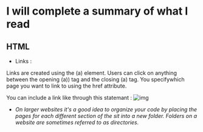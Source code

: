 # I will complete a summary of what I read

## HTML

* Links :

Links are created using the (a) element.
 Users can click on anything between the opening (a)) tag and the closing (a) tag. You specifywhich page you want to link to using the href attribute.


You can include a link like through this statemant :
![img](111.PNG)

* *On larger websites it's a good idea to organize your code by placing the pages for each different section of the sit into a new folder.
 Folders on a website are sometimes referred to as directories.*




